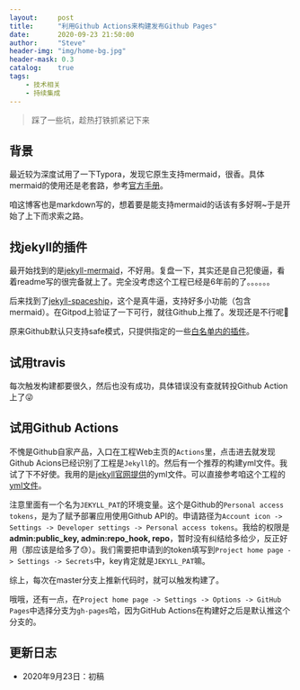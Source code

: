 ```yaml
---
layout:     post
title:      "利用Github Actions来构建发布Github Pages"
date:       2020-09-23 21:50:00
author:     "Steve"
header-img: "img/home-bg.jpg"
header-mask: 0.3
catalog:    true
tags:
    - 技术相关
    - 持续集成
---
```


> 踩了一些坑，趁热打铁抓紧记下来

## 背景

最近较为深度试用了一下Typora，发现它原生支持mermaid，很香。具体mermaid的使用还是老套路，参考[官方手册](https://mermaid-js.github.io/mermaid/#/)。

咱这博客也是markdown写的，想着要是能支持mermaid的话该有多好啊~于是开始了上下而求索之路。

## 找jekyll的插件

最开始找到的是[jekyll-mermaid](https://github.com/jasonbellamy/jekyll-mermaid)，不好用。复盘一下，其实还是自己犯傻逼，看着readme写的很完备就上了。完全没考虑这个工程已经是6年前的了。。。。。。

后来找到了[jekyll-spaceship](https://github.com/jeffreytse/jekyll-spaceship)，这个是真牛逼，支持好多小功能（包含mermaid）。在Gitpod上验证了一下可行，就往Github上推了。发现还是不行呢🤬

原来Github默认只支持safe模式，只提供指定的一些[白名单内的插件](https://pages.github.com/versions/)。

## 试用travis

每次触发构建都要很久，然后也没有成功，具体错误没有查就转投Github Action上了😜

## 试用Github Actions

不愧是Github自家产品，入口在工程Web主页的`Actions`里，点击进去就发现Github Acions已经识别了工程是`Jekyll`的。然后有一个推荐的构建yml文件。我试了下不好使。我用的是[jekyll官网提供](https://jekyllrb.com/docs/continuous-integration/github-actions/)的yml文件。可以直接参考咱这个工程的[yml文件](https://github.com/FuryBrand/furybrand.github.io/blob/master/.github/workflows/jekyll.yml)。

注意里面有一个名为`JEKYLL_PAT`的环境变量。这个是Github的`Personal access tokens`，是为了赋予部署应用使用Github API的。申请路径为`Account icon -> Settings -> Developer settings -> Personal access tokens`。我给的权限是**admin:public_key, admin:repo_hook, repo**，暂时没有纠结给多给少，反正好用（那应该是给多了😓）。我们需要把申请到的token填写到`Project home page -> Settings -> Secrets`中，key肯定就是`JEKYLL_PAT`嘛。

综上，每次在master分支上推新代码时，就可以触发构建了。

哦哦，还有一点，在`Project home page -> Settings -> Options -> GitHub Pages`中选择分支为`gh-pages`哈，因为GitHub Actions在构建好之后是默认推这个分支的。

## 更新日志
- 2020年9月23日：初稿